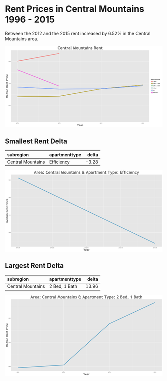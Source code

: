 Rent Prices in Central Mountains 1996 - 2015
================

Between the 2012 and the 2015 rent increased by 6.52% in the Central Mountains area.

![](../images/centralmountains.png)

Smallest Rent Delta
-------------------

| subregion         | apartmenttype |  delta|
|:------------------|:--------------|------:|
| Central Mountains | Efficiency    |  -3.28|

![](../images/rentDecrease/centralmountains.png)

Largest Rent Delta
------------------

| subregion         | apartmenttype |  delta|
|:------------------|:--------------|------:|
| Central Mountains | 2 Bed, 1 Bath |  13.96|

![](../images/rentIncrease/centralmountains.png)

